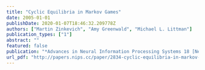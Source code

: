 ```yaml
---
title: "Cyclic Equilibria in Markov Games"
date: 2005-01-01
publishDate: 2020-01-07T18:46:32.209778Z
authors: ["Martin Zinkevich", "Amy Greenwald", "Michael L. Littman"]
publication_types: ["1"]
abstract: ""
featured: false
publication: "*Advances in Neural Information Processing Systems 18 [Neural Information Processing Systems, NIPS 2005, December 5-8, 2005, Vancouver, British Columbia, Canada]*"
url_pdf: "http://papers.nips.cc/paper/2834-cyclic-equilibria-in-markov-games"
---
```


